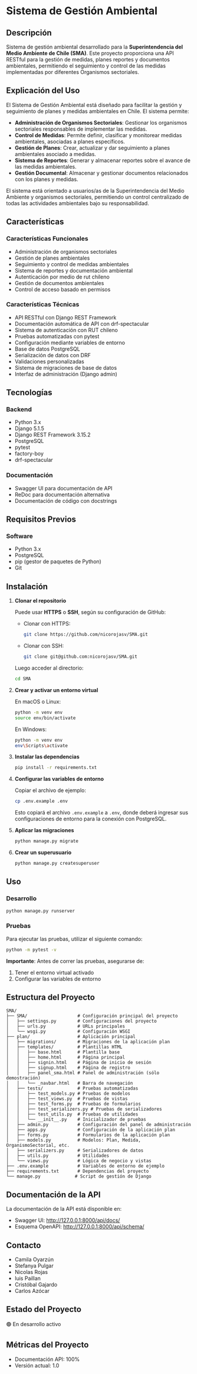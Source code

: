 # Sistema de Gestión Ambiental

## Descripción

Sistema de gestión ambiental desarrollado para la **Superintendencia del Medio Ambiente de Chile (SMA)**. Este proyecto proporciona una API RESTful para la gestión de medidas, planes reportes y documentos ambientales, permitiendo el seguimiento y control de las medidas implementadas por diferentes Organismos sectoriales.

## Explicación del Uso

El Sistema de Gestión Ambiental está diseñado para facilitar la gestión y seguimiento de planes y medidas ambientales en Chile. El sistema permite:

- **Administración de Organismos Sectoriales**: Gestionar los organismos sectoriales responsables de implementar las medidas.
- **Control de Medidas**: Permite definir, clasificar y monitorear medidas ambientales, asociadas a planes específicos.
- **Gestión de Planes**: Crear, actualizar y dar seguimiento a planes ambientales asociado a medidas.
- **Sistema de Reportes**: Generar y almacenar reportes sobre el avance de las medidas ambientales.
- **Gestión Documental**: Almacenar y gestionar documentos relacionados con los planes y medidas.

El sistema está orientado a usuarios/as de la Superintendencia del Medio Ambiente y organismos sectoriales, permitiendo un control centralizado de todas las actividades ambientales bajo su responsabilidad.

## Características

### Características Funcionales
- Administración de organismos sectoriales
- Gestión de planes ambientales
- Seguimiento y control de medidas ambientales
- Sistema de reportes y documentación ambiental
- Autenticación por medio de rut chileno
- Gestión de documentos ambientales
- Control de acceso basado en permisos

### Características Técnicas
- API RESTful con Django REST Framework
- Documentación automática de API con drf-spectacular
- Sistema de autenticación con RUT chileno
- Pruebas automatizadas con pytest
- Configuración mediante variables de entorno
- Base de datos PostgreSQL
- Serialización de datos con DRF
- Validaciones personalizadas
- Sistema de migraciones de base de datos
- Interfaz de administración (Django admin)

## Tecnologías

### Backend
- Python 3.x
- Django 5.1.5
- Django REST Framework 3.15.2
- PostgreSQL
- pytest
- factory-boy
- drf-spectacular

### Documentación
- Swagger UI para documentación de API
- ReDoc para documentación alternativa
- Documentación de código con docstrings

## Requisitos Previos

### Software
- Python 3.x
- PostgreSQL
- pip (gestor de paquetes de Python)
- Git

## Instalación

1. **Clonar el repositorio**

   Puede usar **HTTPS** o **SSH**, según su configuración de GitHub:

   - Clonar con HTTPS:
     ```bash
     git clone https://github.com/nicorojasv/SMA.git
     ```

   - Clonar con SSH:
     ```bash
     git clone git@github.com:nicorojasv/SMA.git
     ```

   Luego acceder al directorio:

   ```bash
   cd SMA
   ```

2. **Crear y activar un entorno virtual**

   En macOS o Linux:
   ```bash
   python -m venv env
   source env/bin/activate
   ```

   En Windows:
   ```bash
   python -m venv env
   env\Scripts\activate
   ```

3. **Instalar las dependencias**
   ```bash
   pip install -r requirements.txt
   ```

4. **Configurar las variables de entorno**

   Copiar el archivo de ejemplo:
   ```bash
   cp .env.example .env
   ```

   Esto copiará el archivo `.env.example` a `.env`, donde deberá ingresar sus configuraciones de entorno para la conexión con PostgreSQL.

5. **Aplicar las migraciones**
   ```bash
   python manage.py migrate
   ```

6. **Crear un superusuario**
   ```bash
   python manage.py createsuperuser
   ```

## Uso

### Desarrollo
```bash
python manage.py runserver
```

### Pruebas
Para ejecutar las pruebas, utilizar el siguiente comando:
```bash
python -m pytest -v
```

**Importante**: Antes de correr las pruebas, asegurarse de:
1. Tener el entorno virtual activado
2. Configurar las variables de entorno 

## Estructura del Proyecto

```
SMA/
├── SMA/                   # Configuración principal del proyecto
│   ├── settings.py        # Configuraciones del proyecto
│   ├── urls.py            # URLs principales
│   └── wsgi.py            # Configuración WSGI
├── plan/                  # Aplicación principal
│   ├── migrations/        # Migraciones de la aplicación plan 
│   ├── templates/         # Plantillas HTML
│   │   ├── base.html      # Plantilla base
│   │   ├── home.html      # Página principal
│   │   ├── signin.html    # Página de inicio de sesión
│   │   ├── signup.html    # Página de registro
│   │   ├── panel_sma.html # Panel de administración (sólo demostración)
│   │   └── _navbar.html   # Barra de navegación
│   ├── tests/             # Pruebas automatizadas
│   │   ├── test_models.py # Pruebas de modelos
│   │   ├── test_views.py  # Pruebas de vistas
│   │   ├── test_forms.py  # Pruebas de formularios
│   │   ├── test_serializers.py # Pruebas de serializadores
│   │   ├── test_utils.py  # Pruebas de utilidades
│   │   └── __init__.py    # Inicializador de pruebas
│   ├── admin.py           # Configuración del panel de administración
│   ├── apps.py            # Configuración de la aplicación plan
│   ├── forms.py           # Formularios de la aplicación plan
│   ├── models.py          # Modelos: Plan, Medida, OrganismoSectorial, etc.
│   ├── serializers.py     # Serializadores de datos
│   ├── utils.py           # Utilidades
│   └── views.py           # Lógica de negocio y vistas
├── .env.example           # Variables de entorno de ejemplo
├── requirements.txt       # Dependencias del proyecto
└── manage.py             # Script de gestión de Django
```

## Documentación de la API

La documentación de la API está disponible en:

- Swagger UI: http://127.0.0.1:8000/api/docs/
- Esquema OpenAPI: http://127.0.0.1:8000/api/schema/

## Contacto

- Camila Oyarzún
- Stefanya Pulgar
- Nicolas Rojas
- luis Paillan
- Cristóbal Gajardo
- Carlos Azócar

## Estado del Proyecto

🟢 En desarrollo activo

## Métricas del Proyecto

- Documentación API: 100%
- Versión actual: 1.0


